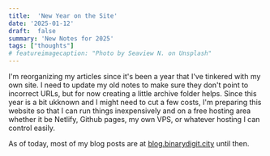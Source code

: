 ```yaml
---
title:  'New Year on the Site'
date: '2025-01-12'
draft:  false
summary: 'New Notes for 2025'
tags: ["thoughts"]
# featureimagecaption: "Photo by Seaview N. on Unsplash"
---
```


I'm reorganizing my articles since it's been a year that I've tinkered with my own site. I need to update my old notes to make sure they don't point to incorrect URLs, but for now creating a little archive folder helps. Since this year is a bit ukknown and I might need to cut a few costs, I'm preparing this website so that I can run things inexpensively and on a free hosting area whether it be Netlify, Github pages, my own VPS, or whatever hosting I can control easily. 

As of today, most of my blog posts are at [blog.binarydigit.city](https://blog.binarydigit.city) until then. 